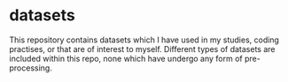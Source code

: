 # datasets

This repository contains datasets which I have used in my studies, coding practises, or that are of interest to myself.
Different types of datasets are included within this repo, none which have undergo any form of pre-processing.
